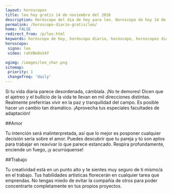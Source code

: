```yaml
---
layout: horoscopos
title: leo hoy gratis 14 de noviembre del 2016 
description: Horóscopo del dia de hoy para leo. Horoscopo de hoy 14 de noviembre del 2016. Las predicciones de amor, trabajo, vida personal gratis.
permalink: /horoscopo-diario-gratis/leo/
home: FALSE
redirect_from: /p/leo.html
keywords: horóscopo de hoy, horóscopo diario, horóscopo, horoscopos diarios gratis del dia de hoy, horóscopo diario gratis,horóscopo 2016, horóscopo esperanza gracia, horoscopo leo hoy, horoscop, horóscopos gratis, horoscopo leo, horoscopo leo 2016, Tarot, Astrologia, Zodíaco, leo, horoscopo gratis
horoscopo:
 signo: leo
 video: rahVBeOoS4Y

ogimg: /images/leo_char.png
sitemap:
 priority: 1
 changefreq: 'daily'
---
```



Si tu vida diaria parece desordenada, cámbiala. ¡No te demores! Dicen que el ajetreo y el bullicio de la vida te llevan en mil direcciones distintas. Realmente preferirías vivir en la paz y tranquilidad del campo. Es posible hacer un cambio tan dramático. ¡Aprovecha tus especiales facultades de adaptación!

##Amor

Tu intención será malinterpretada, así que lo mejor es posponer cualquier decisión seria sobre el amor. Puedes descubrir que tu pareja y tú son aptos para trabajar en reavivar lo que parece estancado. Respira profundamente, enciende un fuego, ¡y acurrúquense!

##Trabajo

Tu creatividad está en un punto alto y te sientes muy seguro de ti mismo/a en el trabajo. Tus habilidades artísticas florecerán en cualquier tarea que emprendas. No tengas miedo de evitar la compañía de otros para poder concentrarte completamente en tus propios proyectos.